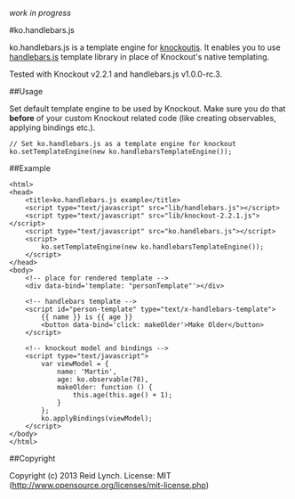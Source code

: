 *work in progress*

#ko.handlebars.js

ko.handlebars.js is a template engine for [knockoutjs](http://knockoutjs.com). It enables you to use [handlebars.js](https://github.com/wycats/handlebars.js/) template library in place of Knockout's native templating.

Tested with Knockout v2.2.1 and handlebars.js v1.0.0-rc.3.

##Usage


Set default template engine to be used by Knockout. Make sure you do that **before** of your custom Knockout related code (like creating observables, applying bindings etc.).

	// Set ko.handlebars.js as a template engine for knockout
	ko.setTemplateEngine(new ko.handlebarsTemplateEngine());

##Example

	<html>
	<head>
		<title>ko.handlebars.js example</title>
		<script type="text/javascript" src="lib/handlebars.js"></script>
		<script type="text/javascript" src="lib/knockout-2.2.1.js"></script>
		<script type="text/javascript" src="ko.handlebars.js"></script>
		<script>
			ko.setTemplateEngine(new ko.handlebarsTemplateEngine());
		</script>
	</head>
	<body>
		<!-- place for rendered template -->
		<div data-bind='template: "personTemplate"'></div>

		<!-- handlebars template -->
		<script id="person-template" type="text/x-handlebars-template">
			{{ name }} is {{ age }}
			<button data-bind='click: makeOlder'>Make Older</button>
		</script>
	
		<!-- knockout model and bindings -->
		<script type="text/javascript">
			var viewModel = {
				name: 'Martin',
				age: ko.observable(78),
				makeOlder: function () {
					this.age(this.age() + 1);
				}
			};
			ko.applyBindings(viewModel);
		</script>
	</body>
	</html>


##Copyright

Copyright (c) 2013 Reid Lynch. License: MIT (http://www.opensource.org/licenses/mit-license.php)
